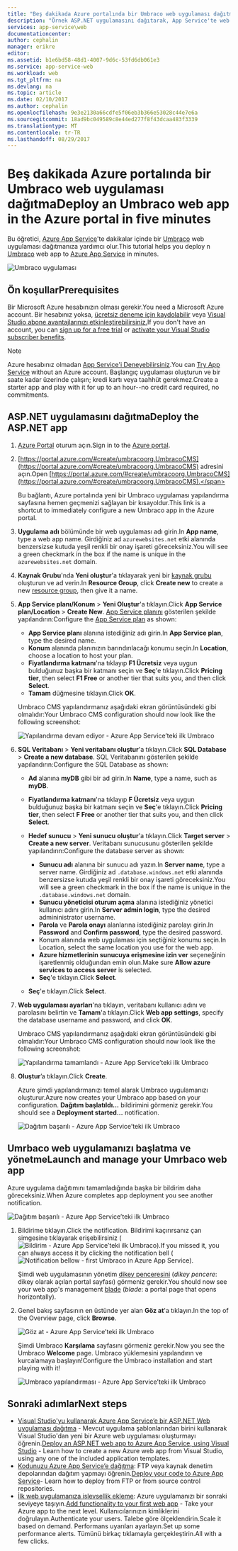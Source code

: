 ```yaml
---
title: "Beş dakikada Azure portalında bir Umbraco web uygulaması dağıtma | Microsoft Docs"
description: "Örnek ASP.NET uygulamasını dağıtarak, App Service'te web uygulamaları çalıştırmanın ne kadar kolay olduğunu öğrenin. Sonuçları anında görün."
services: app-service\web
documentationcenter: 
author: cephalin
manager: erikre
editor: 
ms.assetid: b1e6bd58-48d1-4007-9d6c-53fd6db061e3
ms.service: app-service-web
ms.workload: web
ms.tgt_pltfrm: na
ms.devlang: na
ms.topic: article
ms.date: 02/10/2017
ms.author: cephalin
ms.openlocfilehash: 9e3e2130a66cdfe5f06eb3b366e53028c44e7e6a
ms.sourcegitcommit: 18ad9bc049589c8e44ed277f8f43dcaa483f3339
ms.translationtype: MT
ms.contentlocale: tr-TR
ms.lasthandoff: 08/29/2017
---
```

# <a name="deploy-an-umbraco-web-app-in-the-azure-portal-in-five-minutes"></a><span data-ttu-id="8c7e1-104">Beş dakikada Azure portalında bir Umbraco web uygulaması dağıtma</span><span class="sxs-lookup"><span data-stu-id="8c7e1-104">Deploy an Umbraco web app in the Azure portal in five minutes</span></span>

<span data-ttu-id="8c7e1-105">Bu öğretici, [Azure App Service](../app-service/app-service-value-prop-what-is.md)'te dakikalar içinde bir [Umbraco](https://our.umbraco.org/) web uygulaması dağıtmanıza yardımcı olur.</span><span class="sxs-lookup"><span data-stu-id="8c7e1-105">This tutorial helps you deploy n [Umbraco](https://our.umbraco.org/) web app to [Azure App Service](../app-service/app-service-value-prop-what-is.md) in minutes.</span></span>

![Umbraco uygulaması](./media/app-service-web-get-started-dotnet-portal/defaultpage.png)

## <a name="prerequisites"></a><span data-ttu-id="8c7e1-107">Ön koşullar</span><span class="sxs-lookup"><span data-stu-id="8c7e1-107">Prerequisites</span></span>
<span data-ttu-id="8c7e1-108">Bir Microsoft Azure hesabınızın olması gerekir.</span><span class="sxs-lookup"><span data-stu-id="8c7e1-108">You need a Microsoft Azure account.</span></span> <span data-ttu-id="8c7e1-109">Bir hesabınız yoksa, [ücretsiz deneme için kaydolabilir](https://azure.microsoft.com/pricing/free-trial/?WT.mc_id=A261C142F) veya [Visual Studio abone avantajlarınızı etkinleştirebilirsiniz.](https://azure.microsoft.com/pricing/member-offers/msdn-benefits-details/?WT.mc_id=A261C142F)</span><span class="sxs-lookup"><span data-stu-id="8c7e1-109">If you don't have an account, you can [sign up for a free trial](https://azure.microsoft.com/pricing/free-trial/?WT.mc_id=A261C142F) or [activate your Visual Studio subscriber benefits](https://azure.microsoft.com/pricing/member-offers/msdn-benefits-details/?WT.mc_id=A261C142F).</span></span>

> [!NOTE]
> <span data-ttu-id="8c7e1-110">Azure hesabınız olmadan [App Service'i Deneyebilirsiniz](https://azure.microsoft.com/try/app-service/).</span><span class="sxs-lookup"><span data-stu-id="8c7e1-110">You can [Try App Service](https://azure.microsoft.com/try/app-service/) without an Azure account.</span></span> <span data-ttu-id="8c7e1-111">Başlangıç uygulaması oluşturun ve bir saate kadar üzerinde çalışın; kredi kartı veya taahhüt gerekmez.</span><span class="sxs-lookup"><span data-stu-id="8c7e1-111">Create a starter app and play with it for up to an hour--no credit card required, no commitments.</span></span>
> 
> 

## <a name="deploy-the-aspnet-app"></a><span data-ttu-id="8c7e1-112">ASP.NET uygulamasını dağıtma</span><span class="sxs-lookup"><span data-stu-id="8c7e1-112">Deploy the ASP.NET app</span></span>
1. <span data-ttu-id="8c7e1-113">[Azure Portal](https://portal.azure.com) oturum açın.</span><span class="sxs-lookup"><span data-stu-id="8c7e1-113">Sign in to the [Azure portal](https://portal.azure.com).</span></span>

2. <span data-ttu-id="8c7e1-114">[https://portal.azure.com/#create/umbracoorg.UmbracoCMS](https://portal.azure.com/#create/umbracoorg.UmbracoCMS) adresini açın.</span><span class="sxs-lookup"><span data-stu-id="8c7e1-114">Open [https://portal.azure.com/#create/umbracoorg.UmbracoCMS](https://portal.azure.com/#create/umbracoorg.UmbracoCMS).</span></span>

    <span data-ttu-id="8c7e1-115">Bu bağlantı, Azure portalında yeni bir Umbraco uygulaması yapılandırma sayfasına hemen geçmenizi sağlayan bir kısayoldur.</span><span class="sxs-lookup"><span data-stu-id="8c7e1-115">This link is a shortcut to immediately configure a new Umbraco app in the Azure portal.</span></span>

3. <span data-ttu-id="8c7e1-116">**Uygulama adı** bölümünde bir web uygulaması adı girin.</span><span class="sxs-lookup"><span data-stu-id="8c7e1-116">In **App name**, type a web app name.</span></span> <span data-ttu-id="8c7e1-117">Girdiğiniz ad `azurewebsites.net` etki alanında benzersizse kutuda yeşil renkli bir onay işareti göreceksiniz.</span><span class="sxs-lookup"><span data-stu-id="8c7e1-117">You will see a green checkmark in the box if the name is unique in the `azurewebsites.net` domain.</span></span>
   
5. <span data-ttu-id="8c7e1-118">**Kaynak Grubu**'nda **Yeni oluştur**'a tıklayarak yeni bir [kaynak grubu](../azure-resource-manager/resource-group-overview.md) oluşturun ve ad verin.</span><span class="sxs-lookup"><span data-stu-id="8c7e1-118">In **Resource Group**, click **Create new** to create a new [resource group](../azure-resource-manager/resource-group-overview.md), then give it a name.</span></span>

7. <span data-ttu-id="8c7e1-119">**App Service planı/Konum** > **Yeni Oluştur**'a tıklayın.</span><span class="sxs-lookup"><span data-stu-id="8c7e1-119">Click **App Service plan/Location** > **Create New**.</span></span> <span data-ttu-id="8c7e1-120">[App Service planını](../app-service/azure-web-sites-web-hosting-plans-in-depth-overview.md) gösterilen şekilde yapılandırın:</span><span class="sxs-lookup"><span data-stu-id="8c7e1-120">Configure the [App Service plan](../app-service/azure-web-sites-web-hosting-plans-in-depth-overview.md) as shown:</span></span>

    - <span data-ttu-id="8c7e1-121">**App Service planı** alanına istediğiniz adı girin.</span><span class="sxs-lookup"><span data-stu-id="8c7e1-121">In **App Service plan**, type the desired name.</span></span>
    - <span data-ttu-id="8c7e1-122">**Konum** alanında planınızın barındırılacağı konumu seçin.</span><span class="sxs-lookup"><span data-stu-id="8c7e1-122">In **Location**, choose a location to host your plan.</span></span>
    - <span data-ttu-id="8c7e1-123">**Fiyatlandırma katmanı**'na tıklayıp **F1 Ücretsiz** veya uygun bulduğunuz başka bir katmanı seçin ve **Seç**'e tıklayın.</span><span class="sxs-lookup"><span data-stu-id="8c7e1-123">Click **Pricing tier**, then select **F1 Free** or another tier that suits you, and then click **Select**.</span></span>
    - <span data-ttu-id="8c7e1-124">**Tamam** düğmesine tıklayın.</span><span class="sxs-lookup"><span data-stu-id="8c7e1-124">Click **OK**.</span></span>

    <span data-ttu-id="8c7e1-125">Umbraco CMS yapılandırmanız aşağıdaki ekran görüntüsündeki gibi olmalıdır:</span><span class="sxs-lookup"><span data-stu-id="8c7e1-125">Your Umbraco CMS configuration should now look like the following screenshot:</span></span>

    ![Yapılandırma devam ediyor - Azure App Service’teki ilk Umbraco](./media/app-service-web-get-started-dotnet-portal/configure-in-progress.png)

12. <span data-ttu-id="8c7e1-127">**SQL Veritabanı** > **Yeni veritabanı oluştur**'a tıklayın.</span><span class="sxs-lookup"><span data-stu-id="8c7e1-127">Click **SQL Database** > **Create a new database**.</span></span> <span data-ttu-id="8c7e1-128">SQL Veritabanını gösterilen şekilde yapılandırın:</span><span class="sxs-lookup"><span data-stu-id="8c7e1-128">Configure the SQL Database as shown:</span></span>

    - <span data-ttu-id="8c7e1-129">**Ad** alanına **myDB** gibi bir ad girin.</span><span class="sxs-lookup"><span data-stu-id="8c7e1-129">In **Name**, type a name, such as **myDB**.</span></span>
    - <span data-ttu-id="8c7e1-130">**Fiyatlandırma katmanı**'na tıklayıp **F Ücretsiz** veya uygun bulduğunuz başka bir katmanı seçin ve **Seç**'e tıklayın.</span><span class="sxs-lookup"><span data-stu-id="8c7e1-130">Click **Pricing tier**, then select **F Free** or another tier that suits you, and then click **Select**.</span></span>
    - <span data-ttu-id="8c7e1-131">**Hedef sunucu** > **Yeni sunucu oluştur**'a tıklayın.</span><span class="sxs-lookup"><span data-stu-id="8c7e1-131">Click **Target server** > **Create a new server**.</span></span> <span data-ttu-id="8c7e1-132">Veritabanı sunucusunu gösterilen şekilde yapılandırın:</span><span class="sxs-lookup"><span data-stu-id="8c7e1-132">Configure the database server as shown:</span></span>

        - <span data-ttu-id="8c7e1-133">**Sunucu adı** alanına bir sunucu adı yazın.</span><span class="sxs-lookup"><span data-stu-id="8c7e1-133">In **Server name**, type a server name.</span></span> <span data-ttu-id="8c7e1-134">Girdiğiniz ad `.database.windows.net` etki alanında benzersizse kutuda yeşil renkli bir onay işareti göreceksiniz.</span><span class="sxs-lookup"><span data-stu-id="8c7e1-134">You will see a green checkmark in the box if the name is unique in the `.database.windows.net` domain.</span></span>
        - <span data-ttu-id="8c7e1-135">**Sunucu yöneticisi oturum açma** alanına istediğiniz yönetici kullanıcı adını girin.</span><span class="sxs-lookup"><span data-stu-id="8c7e1-135">In **Server admin login**, type the desired admininistrator username.</span></span>
        - <span data-ttu-id="8c7e1-136">**Parola** ve **Parola onayı** alanlarına istediğiniz parolayı girin.</span><span class="sxs-lookup"><span data-stu-id="8c7e1-136">In **Password** and **Confirm password**, type the desired password.</span></span>
        - <span data-ttu-id="8c7e1-137">Konum alanında web uygulaması için seçtiğiniz konumu seçin.</span><span class="sxs-lookup"><span data-stu-id="8c7e1-137">In Location, select the same location you use for the web app.</span></span>
        - <span data-ttu-id="8c7e1-138">**Azure hizmetlerinin sunucuya erişmesine izin ver** seçeneğinin işaretlenmiş olduğundan emin olun.</span><span class="sxs-lookup"><span data-stu-id="8c7e1-138">Make sure **Allow azure services to access server** is selected.</span></span>
        - <span data-ttu-id="8c7e1-139">**Seç**'e tıklayın.</span><span class="sxs-lookup"><span data-stu-id="8c7e1-139">Click **Select**.</span></span>
    
    - <span data-ttu-id="8c7e1-140">**Seç**'e tıklayın.</span><span class="sxs-lookup"><span data-stu-id="8c7e1-140">Click **Select**.</span></span>

13. <span data-ttu-id="8c7e1-141">**Web uygulaması ayarları**'na tıklayın, veritabanı kullanıcı adını ve parolasını belirtin ve **Tamam**'a tıklayın.</span><span class="sxs-lookup"><span data-stu-id="8c7e1-141">Click **Web app settings**, specify the database username and password, and click **OK**.</span></span>

    <span data-ttu-id="8c7e1-142">Umbraco CMS yapılandırmanız aşağıdaki ekran görüntüsündeki gibi olmalıdır:</span><span class="sxs-lookup"><span data-stu-id="8c7e1-142">Your Umbraco CMS configuration should now look like the following screenshot:</span></span>

    ![Yapılandırma tamamlandı - Azure App Service’teki ilk Umbraco](./media/app-service-web-get-started-dotnet-portal/configure-complete.png)

14. <span data-ttu-id="8c7e1-144">**Oluştur**’a tıklayın.</span><span class="sxs-lookup"><span data-stu-id="8c7e1-144">Click **Create**.</span></span>
    
    <span data-ttu-id="8c7e1-145">Azure şimdi yapılandırmanızı temel alarak Umbraco uygulamanızı oluşturur.</span><span class="sxs-lookup"><span data-stu-id="8c7e1-145">Azure now creates your Umbraco app based on your configuration.</span></span> <span data-ttu-id="8c7e1-146">**Dağıtım başlatıldı...** bildirimini görmeniz gerekir.</span><span class="sxs-lookup"><span data-stu-id="8c7e1-146">You should see a **Deployment started...** notification.</span></span>

    ![Dağıtım başarılı - Azure App Service’teki ilk Umbraco](./media/app-service-web-get-started-dotnet-portal/deployment-started.png)
   
## <a name="launch-and-manage-your-umrbaco-web-app"></a><span data-ttu-id="8c7e1-148">Umrbaco web uygulamanızı başlatma ve yönetme</span><span class="sxs-lookup"><span data-stu-id="8c7e1-148">Launch and manage your Umrbaco web app</span></span>

<span data-ttu-id="8c7e1-149">Azure uygulama dağıtımını tamamladığında başka bir bildirim daha göreceksiniz.</span><span class="sxs-lookup"><span data-stu-id="8c7e1-149">When Azure completes app deployment you see another notification.</span></span>

![Dağıtım başarılı - Azure App Service’teki ilk Umbraco](./media/app-service-web-get-started-dotnet-portal/deployment-succeeded.png)

1. <span data-ttu-id="8c7e1-151">Bildirime tıklayın.</span><span class="sxs-lookup"><span data-stu-id="8c7e1-151">Click the notification.</span></span> <span data-ttu-id="8c7e1-152">Bildirimi kaçırırsanız çan simgesine tıklayarak erişebilirsiniz (![Bildirim - Azure App Service’teki ilk Umbraco](./media/app-service-web-get-started-dotnet-portal/notification.png)).</span><span class="sxs-lookup"><span data-stu-id="8c7e1-152">If you missed it, you can always access it by clicking the notification bell (![Notification bellow - first Umbraco in Azure App Service](./media/app-service-web-get-started-dotnet-portal/notification.png)).</span></span>

    <span data-ttu-id="8c7e1-153">Şimdi web uygulamasının yönetim [dikey penceresini](../azure-resource-manager/resource-group-portal.md#manage-resources) (*dikey pencere*: dikey olarak açılan portal sayfası) görmeniz gerekir.</span><span class="sxs-lookup"><span data-stu-id="8c7e1-153">You should now see your web app's management [blade](../azure-resource-manager/resource-group-portal.md#manage-resources) (*blade*: a portal page that opens horizontally).</span></span>

3. <span data-ttu-id="8c7e1-154">Genel bakış sayfasının en üstünde yer alan **Göz at**'a tıklayın.</span><span class="sxs-lookup"><span data-stu-id="8c7e1-154">In the top of the Overview page, click **Browse**.</span></span>
   
    ![Göz at - Azure App Service’teki ilk Umbraco](./media/app-service-web-get-started-dotnet-portal/browse.png)

    <span data-ttu-id="8c7e1-156">Şimdi Umbraco **Karşılama** sayfasını görmeniz gerekir.</span><span class="sxs-lookup"><span data-stu-id="8c7e1-156">Now you see the Umbraco **Welcome** page.</span></span> <span data-ttu-id="8c7e1-157">Umbraco yüklemesini yapılandırın ve kurcalamaya başlayın!</span><span class="sxs-lookup"><span data-stu-id="8c7e1-157">Configure the Umbraco installation and start playing with it!</span></span>

    ![Umbraco yapılandırması - Azure App Service’teki ilk Umbraco](./media/app-service-web-get-started-dotnet-portal/umbraco-config.png)
    
## <a name="next-steps"></a><span data-ttu-id="8c7e1-159">Sonraki adımlar</span><span class="sxs-lookup"><span data-stu-id="8c7e1-159">Next steps</span></span>
* <span data-ttu-id="8c7e1-160">[Visual Studio'yu kullanarak Azure App Service’e bir ASP.NET Web uygulaması dağıtma](app-service-web-get-started-dotnet.md) - Mevcut uygulama şablonlarından birini kullanarak Visual Studio'dan yeni bir Azure web uygulaması oluşturmayı öğrenin.</span><span class="sxs-lookup"><span data-stu-id="8c7e1-160">[Deploy an ASP.NET web app to Azure App Service, using Visual Studio](app-service-web-get-started-dotnet.md) - Learn how to create a new Azure web app from Visual Studio, using any one of the included application templates.</span></span>
* <span data-ttu-id="8c7e1-161">[Kodunuzu Azure App Service’e dağıtma](web-sites-deploy.md): FTP veya kaynak denetim depolarından dağıtım yapmayı öğrenin.</span><span class="sxs-lookup"><span data-stu-id="8c7e1-161">[Deploy your code to Azure App Service](web-sites-deploy.md)- Learn how to deploy from FTP or from source control repositories.</span></span>
* <span data-ttu-id="8c7e1-162">[İlk web uygulamanıza işlevsellik ekleme](app-service-web-get-started-2.md): Azure uygulamanızı bir sonraki seviyeye taşıyın.</span><span class="sxs-lookup"><span data-stu-id="8c7e1-162">[Add functionality to your first web app](app-service-web-get-started-2.md) - Take your Azure app to the next level.</span></span> <span data-ttu-id="8c7e1-163">Kullanıcılarınızın kimliklerini doğrulayın.</span><span class="sxs-lookup"><span data-stu-id="8c7e1-163">Authenticate your users.</span></span> <span data-ttu-id="8c7e1-164">Talebe göre ölçeklendirin.</span><span class="sxs-lookup"><span data-stu-id="8c7e1-164">Scale it based on demand.</span></span> <span data-ttu-id="8c7e1-165">Performans uyarıları ayarlayın.</span><span class="sxs-lookup"><span data-stu-id="8c7e1-165">Set up some performance alerts.</span></span> <span data-ttu-id="8c7e1-166">Tümünü birkaç tıklamayla gerçekleştirin.</span><span class="sxs-lookup"><span data-stu-id="8c7e1-166">All with a few clicks.</span></span>
